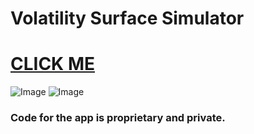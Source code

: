 # Volatility Surface Simulator
# [CLICK ME](https://leonwu4951.github.io/volatility-simulator/)

![Image](https://github.com/leonwu4951/volatility-simulator/blob/master/2D.png)
![Image](https://github.com/leonwu4951/volatility-simulator/blob/master/3D.png)

### Code for the app is proprietary and private.
